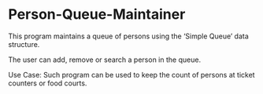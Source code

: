 # Person-Queue-Maintainer
This program maintains a queue of persons using the ‘Simple Queue’ data structure. 

The user can add, remove or search a person in the queue.  

Use Case: 
Such program can be used to keep the count of persons at ticket counters or food courts.

